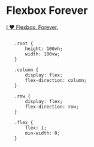 # Flexbox Forever

[I ♥ Flexbox. Forever.](http://flexbox-forever.surge.sh/)


```

   .root {
       height: 100vh;
       width: 100vw;
   }
   
   .column {
       display: flex;
       flex-direction: column;
   }
   
   .row {
       display: flex;
       flex-direction: row;
   }
   
   .flex {
       flex: 1;
       min-width: 0;
   }

```